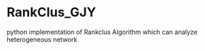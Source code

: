 # RankClus_GJY
python implementation of Rankclus Algorithm which can analyze heterogeneous  network
